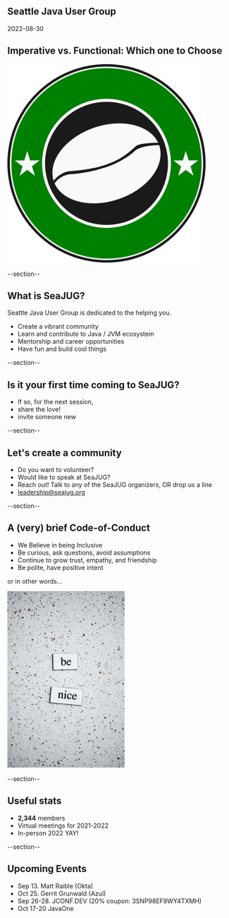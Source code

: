 ## Seattle Java User Group

2022-08-30

## Imperative vs. Functional: Which one to Choose

<img width="450" src="images/seajug.svg" style="background-color: transparent; border: none; box-shadow: none;" />

--section--

## What is SeaJUG?

Seattle Java User Group is dedicated to the helping you.

* Create a vibrant community
* Learn and contribute to Java / JVM ecosystem
* Mentorship and career opportunities
* Have fun and build cool things

--section--

## Is it your first time coming to SeaJUG?

 * If so, for the next session,
 * share the love!
 * invite someone new

--section--

## Let's create a community

* Do you want to volunteer?
* Would like to speak at SeaJUG?
* Reach out! Talk to any of the SeaJUG organizers, OR drop us a line
* leadership@seajug.org

--section--

## A (very) brief Code-of-Conduct

* We Believe in being Inclusive
* Be curious, ask questions, avoid assumptions
* Continue to grow trust, empathy, and friendship
* Be polite, have positive intent

or in other words...
<div >
    <img height=400px src="images/nice.jpg" />
</div>

--section--

## Useful stats

* **2,344** members
* Virtual meetings for 2021-2022
* In-person 2022 YAY!

--section--

## Upcoming Events

* Sep 13. Matt Raible (Okta)
* Oct 25. Gerrit Grunwald (Azul)
* Sep 26-28. JCONF.DEV (20% coupon: 3SNP98EF9WY4TXMH)
* Oct 17-20 JavaOne
